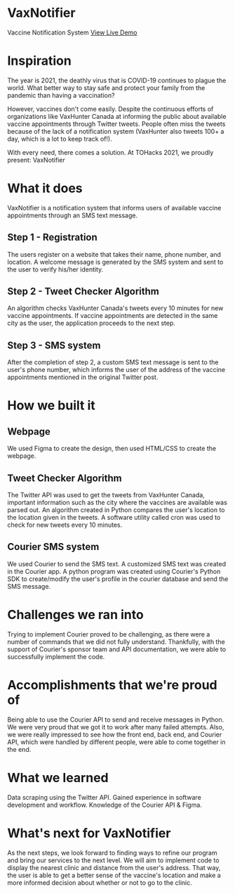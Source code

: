 # VaxNotifier
Vaccine Notification System [View Live Demo](https://www.vaxnotifier.live)

# Inspiration
The year is 2021, the deathly virus that is COVID-19 continues to plague the world. What better way to stay safe and protect your family from the pandemic than having a vaccination?

However, vaccines don't come easily. Despite the continuous efforts of organizations like VaxHunter Canada at informing the public about available vaccine appointments through Twitter tweets. People often miss the tweets because of the lack of a notification system (VaxHunter also tweets 100+ a day, which is a lot to keep track of!).

With every need, there comes a solution. At TOHacks 2021, we proudly present: VaxNotifier

# What it does
VaxNotifier is a notification system that informs users of available vaccine appointments through an SMS text message.

## Step 1 - Registration
The users register on a website that takes their name, phone number, and location. A welcome message is generated by the SMS system and sent to the user to verify his/her identity.

## Step 2 - Tweet Checker Algorithm
An algorithm checks VaxHunter Canada's tweets every 10 minutes for new vaccine appointments. If vaccine appointments are detected in the same city as the user, the application proceeds to the next step.

## Step 3 - SMS system
After the completion of step 2, a custom SMS text message is sent to the user's phone number, which informs the user of the address of the vaccine appointments mentioned in the original Twitter post.


# How we built it
## Webpage
We used Figma to create the design, then used HTML/CSS to create the webpage.

## Tweet Checker Algorithm
The Twitter API was used to get the tweets from VaxHunter Canada, important information such as the city where the vaccines are available was parsed out. An algorithm created in Python compares the user's location to the location given in the tweets. A software utility called cron was used to check for new tweets every 10 minutes.

## Courier SMS system
We used Courier to send the SMS text. A customized SMS text was created in the Courier app. A python program was created using Courier's Python SDK to create/modify the user's profile in the courier database and send the SMS message.

# Challenges we ran into
Trying to implement Courier proved to be challenging, as there were a number of commands that we did not fully understand. Thankfully, with the support of Courier's sponsor team and API documentation, we were able to successfully implement the code.

# Accomplishments that we're proud of
Being able to use the Courier API to send and receive messages in Python. We were very proud that we got it to work after many failed attempts. Also, we were really impressed to see how the front end, back end, and Courier API, which were handled by different people, were able to come together in the end.

# What we learned
Data scraping using the Twitter API.
Gained experience in software development and workflow.
Knowledge of the Courier API & Figma.
# What's next for VaxNotifier
As the next steps, we look forward to finding ways to refine our program and bring our services to the next level. We will aim to implement code to display the nearest clinic and distance from the user's address. That way, the user is able to get a better sense of the vaccine's location and make a more informed decision about whether or not to go to the clinic.

